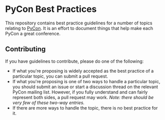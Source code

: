 # PyCon Best Practices

This repository contains best practice guidelines for a number of topics relating to [PyCon](http://us.pycon.org/). It is an effort to document things that help make each PyCon a great conference.

## Contributing

If you have guidelines to contribute, please do one of the following:

* If what you're proposing is widely accepted as the best practice of a particular topic, you can submit a pull request.
* If what you're proposing is one of two ways to handle a particular topic, you should submit an issue or start a discussion thread on the relevant PyCon mailing list. However, if you fully understand and can fairly represent both sides, a pull request may work. *Note: there should be very few of these two-way entries.*
* If there are more ways to handle the topic, there is no best practice for it.
